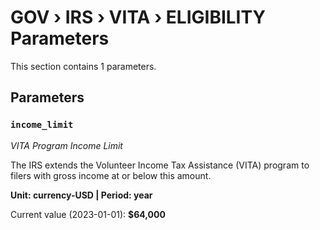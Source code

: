 # GOV › IRS › VITA › ELIGIBILITY Parameters

This section contains 1 parameters.

## Parameters

### `income_limit`
*VITA Program Income Limit*

The IRS extends the Volunteer Income Tax Assistance (VITA) program to filers with gross income at or below this amount.

**Unit: currency-USD | Period: year**

Current value (2023-01-01): **$64,000**

